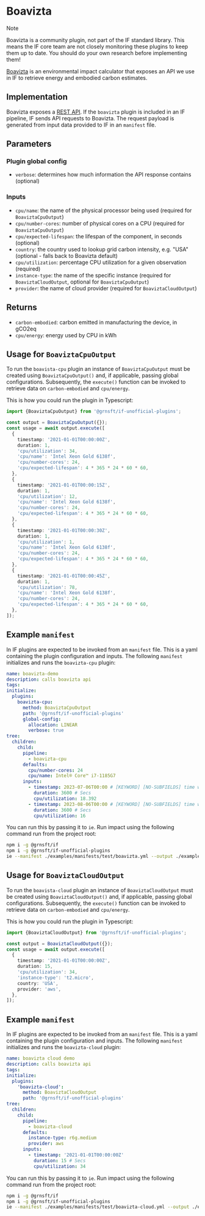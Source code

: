 # Boavizta

> [!NOTE]
> Boavizta is a community plugin, not part of the IF standard library. This means the IF core team are not closely monitoring these plugins to keep them up to date. You should do your own research before implementing them!

[Boavizta](https://boavizta.org/) is an environmental impact calculator that exposes an API we use in IF to retrieve energy and embodied carbon estimates.

## Implementation

Boavizta exposes a [REST API](https://doc.api.boavizta.org/). If the `boavizta` plugin is included in an IF pipeline, IF sends API requests to Boavizta. The request payload is generated from input data provided to IF in an `manifest` file.

## Parameters

### Plugin global config

- `verbose`: determines how much information the API response contains (optional)

### Inputs

- `cpu/name`: the name of the physical processor being used (required for `BoaviztaCpuOutput`)
- `cpu/number-cores`: number of physical cores on a CPU (required for `BoaviztaCpuOutput`)
- `cpu/expected-lifespan`: the lifespan of the component, in seconds (optional)
- `country`: the country used to lookup grid carbon intensity, e.g. "USA" (optional - falls back to Boavizta default)
- `cpu/utilization`: percentage CPU utilization for a given observation (required)
- `instance-type`: the name of the specific instance (required for `BoaviztaCloudOutput`, optional for `BoaviztaCpuOutput`)
- `provider`: the name of cloud provider (required for `BoaviztaCloudOutput`)

## Returns

- `carbon-embodied`: carbon emitted in manufacturing the device, in gCO2eq
- `cpu/energy`: energy used by CPU in kWh

## Usage for `BoaviztaCpuOutput`

To run the `boavista-cpu` plugin an instance of `BoaviztaCpuOutput` must be created using `BoaviztaCpuOutput()` and, if applicable, passing global configurations. Subsequently, the `execute()` function can be invoked to retrieve data on `carbon-embodied` and `cpu/energy`.

This is how you could run the plugin in Typescript:

```typescript
import {BoaviztaCpuOutput} from '@grnsft/if-unofficial-plugins';

const output = BoaviztaCpuOutput({});
const usage = await output.execute([
  {
    timestamp: '2021-01-01T00:00:00Z',
    duration: 1,
    'cpu/utilization': 34,
    'cpu/name': 'Intel Xeon Gold 6138f',
    'cpu/number-cores': 24,
    'cpu/expected-lifespan': 4 * 365 * 24 * 60 * 60,
  },
  {
    timestamp: '2021-01-01T00:00:15Z',
    duration: 1,
    'cpu/utilization': 12,
    'cpu/name': 'Intel Xeon Gold 6138f',
    'cpu/number-cores': 24,
    'cpu/expected-lifespan': 4 * 365 * 24 * 60 * 60,
  },
  {
    timestamp: '2021-01-01T00:00:30Z',
    duration: 1,
    'cpu/utilization': 1,
    'cpu/name': 'Intel Xeon Gold 6138f',
    'cpu/number-cores': 24,
    'cpu/expected-lifespan': 4 * 365 * 24 * 60 * 60,
  },
  {
    timestamp: '2021-01-01T00:00:45Z',
    duration: 1,
    'cpu/utilization': 78,
    'cpu/name': 'Intel Xeon Gold 6138f',
    'cpu/number-cores': 24,
    'cpu/expected-lifespan': 4 * 365 * 24 * 60 * 60,
  },
]);
```

## Example `manifest`

In IF plugins are expected to be invoked from an `manifest` file. This is a yaml containing the plugin configuration and inputs. The following `manifest` initializes and runs the `boavizta-cpu` plugin:

```yaml
name: boavizta-demo
description: calls boavizta api
tags:
initialize:
  plugins:
    boavizta-cpu:
      method: BoaviztaCpuOutput
      path: '@grnsft/if-unofficial-plugins'
      global-config:
        allocation: LINEAR
        verbose: true
tree:
  children:
    child:
      pipeline:
        - boavizta-cpu
      defaults:
        cpu/number-cores: 24
        cpu/name: Intel® Core™ i7-1185G7
      inputs:
        - timestamp: 2023-07-06T00:00 # [KEYWORD] [NO-SUBFIELDS] time when measurement occurred
          duration: 3600 # Secs
          cpu/utilization: 18.392
        - timestamp: 2023-08-06T00:00 # [KEYWORD] [NO-SUBFIELDS] time when measurement occurred
          duration: 3600 # Secs
          cpu/utilization: 16
```

You can run this by passing it to `ie`. Run impact using the following command run from the project root:

```sh
npm i -g @grnsft/if
npm i -g @grnsft/if-unofficial-plugins
ie --manifest ./examples/manifests/test/boavizta.yml --output ./examples/outputs/boavizta.yml
```

## Usage for `BoaviztaCloudOutput`

To run the `boavista-cloud` plugin an instance of `BoaviztaCloudOutput` must be created using `BoaviztaCloudOutput()` and, if applicable, passing global configurations. Subsequently, the `execute()` function can be invoked to retrieve data on `carbon-embodied` and `cpu/energy`.

This is how you could run the plugin in Typescript:

```typescript
import {BoaviztaCloudOutput} from '@grnsft/if-unofficial-plugins';

const output = BoaviztaCloudOutput({});
const usage = await output.execute([
  {
    timestamp: '2021-01-01T00:00:00Z',
    duration: 15,
    'cpu/utilization': 34,
    'instance-type': 't2.micro',
    country: 'USA',
    provider: 'aws',
  },
]);
```

## Example `manifest`

In IF plugins are expected to be invoked from an `manifest` file. This is a yaml containing the plugin configuration and inputs. The following `manifest` initializes and runs the `boavizta-cloud` plugin:

```yaml
name: boavizta cloud demo
description: calls boavizta api
tags:
initialize:
  plugins:
    'boavizta-cloud':
      method: BoaviztaCloudOutput
      path: '@grnsft/if-unofficial-plugins'
tree:
  children:
    child:
      pipeline:
        - boavizta-cloud
      defaults:
        instance-type: r6g.medium
        provider: aws
      inputs:
        - timestamp: '2021-01-01T00:00:00Z'
          duration: 15 # Secs
          cpu/utilization: 34
```

You can run this by passing it to `ie`. Run impact using the following command run from the project root:

```sh
npm i -g @grnsft/if
npm i -g @grnsft/if-unofficial-plugins
ie --manifest ./examples/manifests/test/boavizta-cloud.yml --output ./examples/outputs/boavizta-cloud.yml
```
